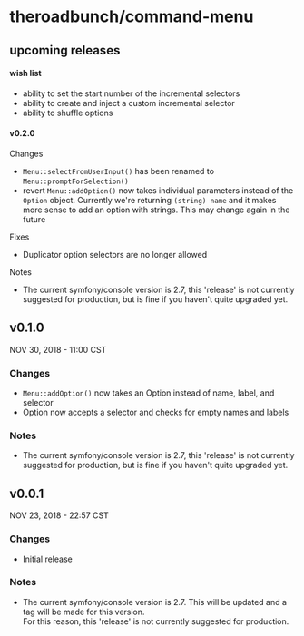 # theroadbunch/command-menu

## upcoming releases
#### wish list
- ability to set the start number of the incremental selectors
- ability to create and inject a custom incremental selector
- ability to shuffle options

#### v0.2.0
Changes  
- `Menu::selectFromUserInput()` has been renamed to `Menu::promptForSelection()`
- revert `Menu::addOption()` now takes individual parameters instead of the `Option` object. Currently we're returning 
`(string) name` and it makes more sense to add an option with strings. This may change again in the future  
  
Fixes  

- Duplicator option selectors are no longer allowed
  
Notes  

- The current symfony/console version is 2.7, this 'release' is not currently suggested for production, but is fine
if you haven't quite upgraded yet.

## v0.1.0
NOV 30, 2018 - 11:00 CST
### Changes
- `Menu::addOption()` now takes an Option instead of name, label, and selector
- Option now accepts a selector and checks for empty names and labels
### Notes
- The current symfony/console version is 2.7, this 'release' is not currently suggested for production, but is fine
if you haven't quite upgraded yet.

## v0.0.1
NOV 23, 2018 - 22:57 CST
### Changes
- Initial release
### Notes
- The current symfony/console version is 2.7. This will be updated and a tag will be made for this version.  
For this reason, this 'release' is not currently suggested for production.
